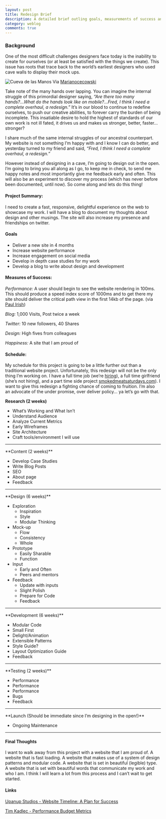 ```yaml
---
layout: post
title: Redesign Brief
description: A detailed brief outling goals, measurements of success and schedule.
category: weblog
comments: true
---
```




### Background
One of the most difficult challenges designers face today is the inability to create for ourselves (or at least be satisfied with the things we create). This issue has roots that trace back to the world’s earliest designers who used cave walls to display their mock ups.

![Cueva de las Manos](http://upload.wikimedia.org/wikipedia/commons/f/f4/SantaCruz-CuevaManos-P2210651b.jpg "Cueva de las Manos")
Via [Marianocecowski](http://en.wikipedia.org/wiki/File:SantaCruz-CuevaManos-P2210651b.jpg)

Take note of the many hands over lapping. You can imagine the internal struggle of this primordial designer saying, *“Are there too many hands?*...*What do the hands look like on mobile?*...*Fred, I think I need a complete overhaul, a redesign.”* It’s in our blood to continue to redefine ourselves, to push our creative abilities, to forever carry the burden of being incomplete. This insatiable desire to hold the highest of standards of our own work is not ill fated, it drives us and makes us stronger, better, faster... stronger?

I share much of the same internal struggles of our ancestral counterpart. My website is not something I’m happy with and I know I can do better, and yesterday turned to my friend and said, *“Fred, I think I need a complete overhaul, a redesign.”*
 

However instead of designing in a cave, I’m going to design out in the open. I’m going to bring you all along as I go, to keep me in check, to send me happy notes and most importantly give me feedback early and often. This will also be an experiment to discover my process (which has never before been documented, until now). So come along and lets do this thing!

#### Project Summary: 
I need to create a fast, responsive, delightful experience on the web to showcase my work. I will have a blog to document my thoughts about design and other musings. The site will also increase my presence and friendships on twitter. 

#### Goals
- Deliver a new site in 4 months
- Increase website performance
- Increase engagement on social media
- Develop in depth case studies for my work
- Develop a blog to write about design and development


#### Measures of Success:
_Performance:_ A user should begin to see the website rendering in 100ms. This should produce a speed index score of 1000ms and to get there my site should deliver the critical path view in the first 14kb of the page. (via [Paul Irish](https://www.youtube.com/watch?v=R8W_6xWphtw))

_Blog:_ 1,000 Visits, Post twice a week

_Twitter:_ 10 new followers, 40 Shares

_Design:_ High fives from colleagues

_Happiness:_ A site that I am proud of


#### Schedule:

My schedule for this project is going to be a little further out than a traditional website project. Unfortunately, this redesign will not be the only thing I’m working on. I have a full time job (we’re [hiring](http://grnh.se/j2e8bl)), a full time girlfriend (she’s not hiring), and a part time side project [smokedmeatsaturdays.com](http://www.smokedmeatsaturdays.com/)). I want to give this redesign a fighting chance of coming to fruition. I’m also an advocate of the under promise, over deliver policy... ya let’s go with that.

**Research (2 weeks)**

- What’s Working and What Isn’t 
- Understand Audience
- Analyze Current Metrics
- Early Wireframes
- Site Architecture 
- Craft tools/environment I will use
<hr>
**Content (2 weeks)**

- Develop Case Studies
- Write Blog Posts
- SEO
- About page
- Feedback
<hr>
**Design (6 weeks)**

- Exploration
	- Inspiration
	- Style
	- Modular Thinking
- Mock-up
	- Flow
	- Consistency
	- Whole
- Prototype
	- Easily Sharable
	- Function
- Input
	- Early and Often
	- Peers and mentors
- Feedback
	- Update with inputs
	- Slight Polish
	- Prepare for Code
	- Feedback
<hr>
**Development (6 weeks)** 

- Modular Code
- Small First
- Delight/Animation
- Extensible Patterns
- Style Guide?
- Layout Optimization Guide
- Feedback
<hr>
**Testing (2 weeks)**

- Performance
- Performance
- Performance
- Bugs
- Feedback
<hr>
**Launch (Should be immediate since I’m designing in the open!)**

- Ongoing Maintenance 
<hr>

#### Final Thoughts
I want to walk away from this project with a website that I am proud of. A website that is fast loading. A website that makes use of a system of design patterns and modular code. A website that is set in beautiful (legible) type. A website that is set with beautiful words that communicate my work and who I am. I think I will learn a lot from this process and I can’t wait to get started.

#### Links
[Upanup Studios - Website Timeline: A Plan for Success](http://www.upanup.com/website-timeline-a-plan-for-success/)

[Tim Kadlec - Performance Budget Metrics](http://timkadlec.com/2014/11/performance-budget-metrics/)




